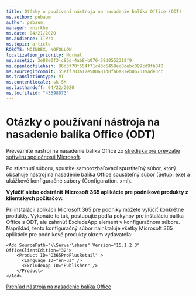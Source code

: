 ```yaml
---
title: Otázky o používaní nástroja na nasadenie balíka Office (ODT)
ms.author: pebaum
author: pebaum
manager: mnirkhe
ms.date: 04/21/2020
ms.audience: ITPro
ms.topic: article
ROBOTS: NOINDEX, NOFOLLOW
localization_priority: Normal
ms.assetid: 3e88e0f3-c86d-4ab8-b076-59d0552318f9
ms.openlocfilehash: 96d3f70f554f71c43d6458ec8debc099cd9fb040
ms.sourcegitcommit: 55eff703a17e500681d8fa6a87eb067019ade3cc
ms.translationtype: MT
ms.contentlocale: sk-SK
ms.lasthandoff: 04/22/2020
ms.locfileid: "43698073"
---
```

# <a name="questions-about-how-to-use-the-office-deployment-tool-odt"></a>Otázky o používaní nástroja na nasadenie balíka Office (ODT)

Prevezmite nástroj na nasadenie balíka Office zo [strediska pre prevzatie softvéru spoločnosti Microsoft](https://go.microsoft.com/fwlink/p/?LinkID=626065).
  
Po stiahnutí súboru, spustite samorozbaľovací spustiteľný súbor, ktorý obsahuje nástroj na nasadenie balíka Office spustiteľný súbor (Setup. exe) a ukážkové konfiguračné súbory (Configuration. xml).
  
 **Vylúčiť alebo odstrániť Microsoft 365 aplikácie pre podnikové produkty z klientskych počítačov:**
  
Pri inštalácii aplikácií Microsoft 365 pre podniky môžete vylúčiť konkrétne produkty. Vykonáte to tak, postupujte podľa pokynov pre inštaláciu balíka Office s ODT, ale zahrnúť ExcludeApp element v konfiguračnom súbore. Napríklad, tento konfiguračný súbor nainštaluje všetky Microsoft 365 aplikácie pre podnikové produkty okrem vydavateľa:
  
```
<Add SourcePath="\\Server\share" Version="15.1.2.3" OfficeClientEdition="32">
    <Product ID="O365ProPlusRetail" >
      <Language ID="en-us" />
      <ExcludeApp ID="Publisher" />
    </Product>
</Add>
```

[Prehľad nástroja na nasadenie balíka Office](https://docs.microsoft.com/deployoffice/overview-of-the-office-2016-deployment-tool)
  

